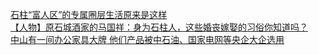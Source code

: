   
[石柱“富人区”的专属圈层生活原来是这样](http://www.dianyue.me/archives/516/9rsvfbvy3s8pcymt/)  
[【人物】原石城酒家的马国祥：身为石柱人，这些婚丧嫁娶的习俗你知道吗？](http://www.dianyue.me/archives/400/ya4fao0gfdt8m6fz/)  
[中山有一间办公家具大牌 他们产品被中石油、国家电网等央企大企选用](http://www.dianyue.me/archives/372/n3t6r54fzvq9szov/)